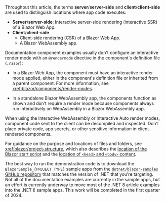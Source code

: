 Throughout this article, the terms **server**/**server-side** and **client**/**client-side** are used to distinguish locations where app code executes:

* **Server**/**server-side**: Interactive server-side rendering (interactive SSR) of a Blazor Web App.
* **Client**/**client-side**
  * Client-side rendering (CSR) of a Blazor Web App.
  * A Blazor WebAssembly app.

Documentation component examples usually don't configure an interactive render mode with an `@rendermode` directive in the component's definition file (`.razor`):

* In a Blazor Web App, the component must have an interactive render mode applied, either in the component's definition file or inherited from a parent component. For more information, see <xref:blazor/components/render-modes>.

* In a standalone Blazor WebAssembly app, the components function as shown and don't require a render mode because components always run interactively on WebAssembly in a Blazor WebAssembly app.

When using the Interactive WebAssembly or Interactive Auto render modes, component code sent to the client can be decompiled and inspected. Don't place private code, app secrets, or other sensitive information in client-rendered components.

For guidance on the purpose and locations of files and folders, see <xref:blazor/project-structure>, which also describes the [location of the Blazor start script](xref:blazor/project-structure#location-of-the-blazor-script) and the [location of `<head>` and `<body>` content](xref:blazor/project-structure#location-of-head-and-body-content).

The best way to run the demonstration code is to download the `BlazorSample_{PROJECT TYPE}` sample apps from the [`dotnet/blazor-samples` GitHub repository](https://github.com/dotnet/blazor-samples) that matches the version of .NET that you're targeting. Not all of the documentation examples are currently in the sample apps, but an effort is currently underway to move most of the .NET 8 article examples into the .NET 8 sample apps. This work will be completed in the first quarter of 2024.
